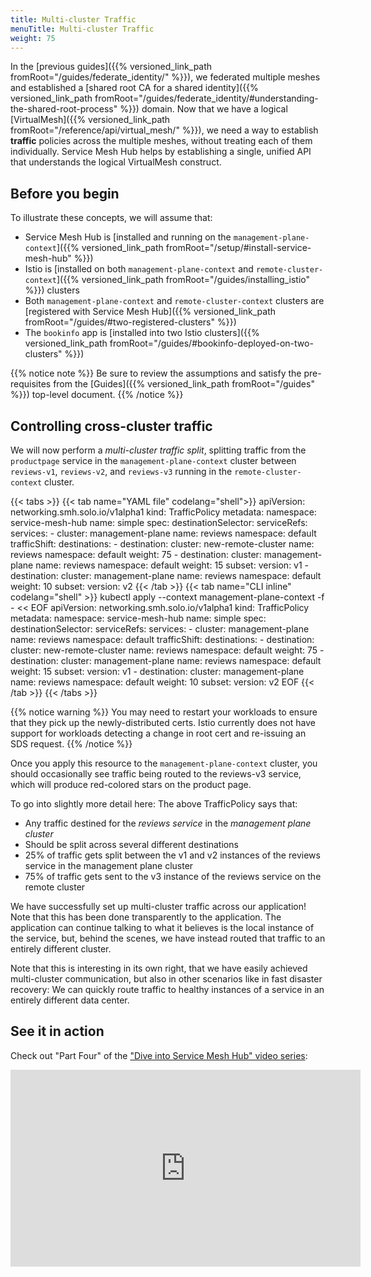 ```yaml
---
title: Multi-cluster Traffic
menuTitle: Multi-cluster Traffic
weight: 75
---
```


In the [previous guides]({{% versioned_link_path fromRoot="/guides/federate_identity/" %}}), we federated multiple meshes and established a [shared root CA for a shared identity]({{% versioned_link_path fromRoot="/guides/federate_identity/#understanding-the-shared-root-process" %}}) domain. Now that we have a logical [VirtualMesh]({{% versioned_link_path fromRoot="/reference/api/virtual_mesh/" %}}), we need a way to establish **traffic** policies across the multiple meshes, without treating each of them individually. Service Mesh Hub helps by establishing a single, unified API that understands the logical VirtualMesh construct.

## Before you begin
To illustrate these concepts, we will assume that:

* Service Mesh Hub is [installed and running on the `management-plane-context`]({{% versioned_link_path fromRoot="/setup/#install-service-mesh-hub" %}})
* Istio is [installed on both `management-plane-context` and `remote-cluster-context`]({{% versioned_link_path fromRoot="/guides/installing_istio" %}}) clusters
* Both `management-plane-context` and `remote-cluster-context` clusters are [registered with Service Mesh Hub]({{% versioned_link_path fromRoot="/guides/#two-registered-clusters" %}})
* The `bookinfo` app is [installed into two Istio clusters]({{% versioned_link_path fromRoot="/guides/#bookinfo-deployed-on-two-clusters" %}})


{{% notice note %}}
Be sure to review the assumptions and satisfy the pre-requisites from the [Guides]({{% versioned_link_path fromRoot="/guides" %}}) top-level document.
{{% /notice %}}

## Controlling cross-cluster traffic

We will now perform a *multi-cluster traffic split*, splitting traffic from the `productpage` service in the `management-plane-context` cluster between `reviews-v1`, `reviews-v2`, and `reviews-v3` running in the `remote-cluster-context` cluster.

{{< tabs >}}
{{< tab name="YAML file" codelang="shell">}}
apiVersion: networking.smh.solo.io/v1alpha1
kind: TrafficPolicy
metadata:
  namespace: service-mesh-hub
  name: simple
spec:
  destinationSelector:
    serviceRefs:
      services:
        - cluster: management-plane
          name: reviews
          namespace: default
  trafficShift:
    destinations:
      - destination:
          cluster: new-remote-cluster
          name: reviews
          namespace: default
        weight: 75
      - destination:
          cluster: management-plane
          name: reviews
          namespace: default
        weight: 15
        subset:
          version: v1
      - destination:
          cluster: management-plane
          name: reviews
          namespace: default
        weight: 10
        subset:
          version: v2
{{< /tab >}}
{{< tab name="CLI inline" codelang="shell" >}}
kubectl apply --context management-plane-context -f - << EOF
apiVersion: networking.smh.solo.io/v1alpha1
kind: TrafficPolicy
metadata:
  namespace: service-mesh-hub
  name: simple
spec:
  destinationSelector:
    serviceRefs:
      services:
        - cluster: management-plane
          name: reviews
          namespace: default
  trafficShift:
    destinations:
      - destination:
          cluster: new-remote-cluster
          name: reviews
          namespace: default
        weight: 75
      - destination:
          cluster: management-plane
          name: reviews
          namespace: default
        weight: 15
        subset:
          version: v1
      - destination:
          cluster: management-plane
          name: reviews
          namespace: default
        weight: 10
        subset:
          version: v2
EOF
{{< /tab >}}
{{< /tabs >}}

{{% notice warning %}}
You may need to restart your workloads to ensure that they pick up the newly-distributed certs. Istio currently does not have support
for workloads detecting a change in root cert and re-issuing an SDS request.
{{% /notice %}}

Once you apply this resource to the `management-plane-context` cluster, you should occasionally see traffic being routed to the reviews-v3 service, which will produce red-colored stars on the product page.

To go into slightly more detail here: The above TrafficPolicy says that:

* Any traffic destined for the *reviews service* in the *management plane cluster*
* Should be split across several different destinations
* 25% of traffic gets split between the v1 and v2 instances of the reviews service in the management plane cluster
* 75% of traffic gets sent to the v3 instance of the reviews service on the remote cluster

We have successfully set up multi-cluster traffic across our application! Note that this has been done transparently to the application. The application can continue talking to what it believes is the local instance of the service, but, behind the scenes, we have instead routed that traffic to an entirely different cluster. 

Note that this is interesting in its own right, that we have easily
achieved multi-cluster communication, but also in other scenarios like in fast disaster recovery: We can quickly route traffic to healthy instances of a service in an entirely different data center.


## See it in action

Check out "Part Four" of the ["Dive into Service Mesh Hub" video series](https://www.youtube.com/watch?v=4sWikVELr5M&list=PLBOtlFtGznBjr4E9xYHH9eVyiOwnk1ciK):

<iframe width="560" height="315" src="https://www.youtube.com/embed/HAr1Mw1bxB4" frameborder="0" allow="accelerometer; autoplay; encrypted-media; gyroscope; picture-in-picture" allowfullscreen></iframe>



